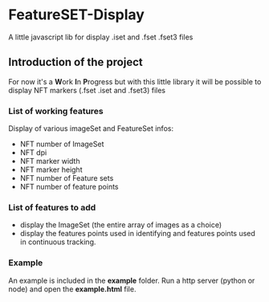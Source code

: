 # FeatureSET-Display

A little javascript lib for display .iset and .fset .fset3 files

## Introduction of the project

For now it's a **W**ork **I**n **P**rogress but with this little library it will be possible to display NFT markers (.fset .iset and .fset3) files

### List of working features

Display of various imageSet and FeatureSet infos:

- NFT number of ImageSet
- NFT dpi
- NFT marker width
- NFT marker height
- NFT number of Feature sets
- NFT number of feature points

### List of features to add

- display the ImageSet (the entire array of images as a choice)
- display the features points used in identifying and features points used in continuous tracking.

### Example

An example is included in the **example** folder. Run a http server (python or node) and open the **example.html** file.
